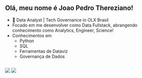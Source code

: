 ## Olá, meu nome é Joao Pedro Thereziano! 

- 🔭 Data Analyst | Tech Governance in OLX Brasil
- Focado em me desenvolver como Data Fullstack, abrangendo conhecimento como Analytics, Engineer, Science! 
- Conhecimentos em
  - Python
  - SQL
  - Ferramentas de Dataviz
  - Governança de Dados
  

##
<div>
  <a href="https://www.linkedin.com/in/jo%C3%A3o-pedro-thereziano-b00b92231/" target="_blank"><img src="https://img.shields.io/badge/-LinkedIn-%230077B5?style=for-the-badge&logo=linkedin&logoColor=white" target="_blank"></a> 
   <a href="https://medium.com/@joaopedro.thereziano" target="_blank"><img src="https://img.shields.io/badge/Medium-12100E?style=for-the-badge&logo=medium&logoColor=white" target="_blank"></a>

